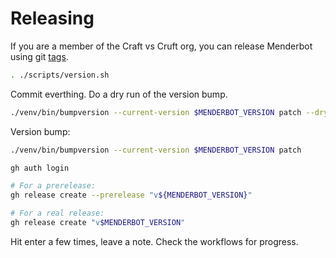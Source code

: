 # Releasing

If you are a member of the Craft vs Cruft org, you can release Menderbot using git [tags](https://git-scm.com/book/en/v2/Git-Basics-Tagging).

```sh
. ./scripts/version.sh
```

Commit everthing. Do a dry run of the version bump.

```sh
./venv/bin/bumpversion --current-version $MENDERBOT_VERSION patch --dry-run --verbose
```

Version bump:

```sh
./venv/bin/bumpversion --current-version $MENDERBOT_VERSION patch
```

```sh
gh auth login

# For a prerelease:
gh release create --prerelease "v${MENDERBOT_VERSION}"

# For a real release:
gh release create "v$MENDERBOT_VERSION"
```

Hit enter a few times, leave a note. Check the workflows for progress. 